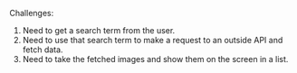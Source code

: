 Challenges:

1. Need to get a search term from the user.
2. Need to use that search term to make a request to an outside API and fetch data.
3. Need to take the fetched images and show them on the screen in a list.

